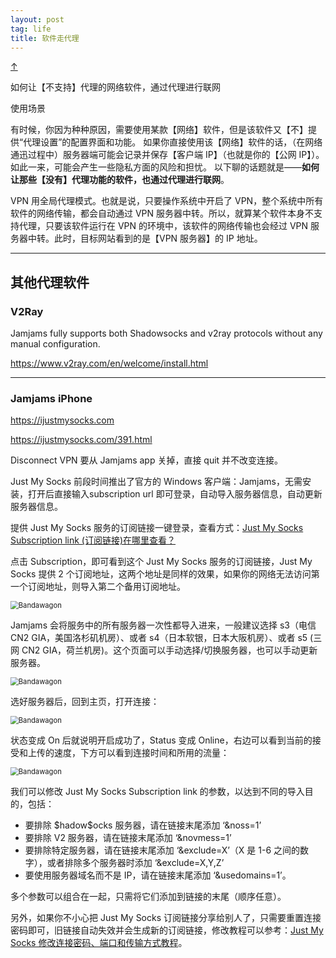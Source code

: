 ```yaml
---
layout: post
tag: life
title: 软件走代理
---
```


<a class="top-link hide" href="#" id="js-top">↑</a>

如何让【不支持】代理的网络软件，通过代理进行联网

使用场景

有时候，你因为种种原因，需要使用某款【网络】软件，但是该软件又【不】提供“代理设置”的配置界面和功能。
如果你直接使用该【网络】软件的话，（在网络通迅过程中）服务器端可能会记录并保存【客户端 IP】（也就是你的【公网 IP】）。如此一来，可能会产生一些隐私方面的风险和担忧。
以下聊的话题就是——**如何让那些【没有】代理功能的软件，也通过代理进行联网**。

VPN 用全局代理模式。也就是说，只要操作系统中开启了 VPN，整个系统中所有软件的网络传输，都会自动通过 VPN 服务器中转。所以，就算某个软件本身不支持代理，只要该软件运行在 VPN 的环境中，该软件的网络传输也会经过 VPN 服务器中转。此时，目标网站看到的是【VPN 服务器】的 IP 地址。

___

## 其他代理软件

### V2Ray

Jamjams fully supports both Shadowsocks and v2ray protocols without any manual configuration.

<https://www.v2ray.com/en/welcome/install.html>

___

### Jamjams iPhone

<https://ijustmysocks.com>

<https://ijustmysocks.com/391.html>

Disconnect VPN 要从 Jamjams app 关掉，直接 quit 并不改变连接。

Just My Socks 前段时间推出了官方的 Windows 客户端：Jamjams，无需安装，打开后直接输入subscription url 即可登录，自动导入服务器信息，自动更新服务器信息。

提供 Just My Socks 服务的订阅链接一键登录，查看方式：[Just My Socks Subscription link (订阅链接)在哪里查看？](https://ijustmysocks.com/413.html)

点击 Subscription，即可看到这个 Just My Socks 服务的订阅链接，Just My Socks 提供 2 个订阅地址，这两个地址是同样的效果，如果你的网络无法访问第一个订阅地址，则导入第二个备用订阅地址。

<img src="{{site.baseurl}}/images/just-my-socks-subscription.jpg" alt="Bandawagon" style="display: block; margin-right: auto; margin-left: auto; zoom:80%;" />

Jamjams 会将服务中的所有服务器一次性都导入进来，一般建议选择 s3（电信 CN2 GIA，美国洛杉矶机房）、或者 s4（日本软银，日本大阪机房）、或者 s5 (三网 CN2 GIA，荷兰机房)。这个页面可以手动选择/切换服务器，也可以手动更新服务器。

<img src="{{site.baseurl}}/images/jamjams-tutorial-2.png" alt="Bandawagon" style="display: block; margin-right: auto; margin-left: auto; zoom:80%;" />

选好服务器后，回到主页，打开连接：

<img src="{{site.baseurl}}/images/jamjams-tutorial-3.png" alt="Bandawagon" style="display: block; margin-right: auto; margin-left: auto; zoom:80%;" />

状态变成 On 后就说明开启成功了，Status 变成 Online，右边可以看到当前的接受和上传的速度，下方可以看到连接时间和所用的流量：

<img src="{{site.baseurl}}/images/jamjams-tutorial-4.png" alt="Bandawagon" style="display: block; margin-right: auto; margin-left: auto; zoom:80%;" />



我们可以修改 Just My Socks Subscription link 的参数，以达到不同的导入目的，包括：

- 要排除 \$hadow\$ocks 服务器，请在链接末尾添加 ‘&noss=1’
- 要排除 V2 服务器，请在链接末尾添加 ‘&novmess=1’
- 要排除特定服务器，请在链接末尾添加 ‘&exclude=X’（X 是 1-6 之间的数字），或者排除多个服务器时添加 ‘&exclude=X,Y,Z’
- 要使用服务器域名而不是 IP，请在链接末尾添加 ‘&usedomains=1’。

多个参数可以组合在一起，只需将它们添加到链接的末尾（顺序任意）。

另外，如果你不小心把 Just My Socks 订阅链接分享给别人了，只需要重置连接密码即可，旧链接自动失效并会生成新的订阅链接，修改教程可以参考：[Just My Socks 修改连接密码、端口和传输方式教程](https://ijustmysocks.com/71.html)。









